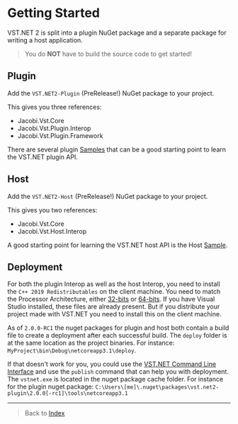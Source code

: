 # Getting Started

VST.NET 2 is split into a plugin NuGet package and a separate package for writing a host application.

> You do **NOT** have to build the source code to get started!

## Plugin

Add the `VST.NET2-Plugin` (PreRelease!) NuGet package to your project.

This gives you three references:

- Jacobi.Vst.Core
- Jacobi.Vst.Plugin.Interop
- Jacobi.Vst.Plugin.Framework

There are several plugin [Samples](https://github.com/obiwanjacobi/vst.net/tree/master/Source/Samples) that can be a good starting point to learn the VST.NET plugin API.

## Host

Add the `VST.NET2-Host` (PreRelease!) NuGet package to your project.

This gives you two references:

- Jacobi.Vst.Core
- Jacobi.Vst.Host.Interop

A good starting point for learning the VST.NET host API is the Host [Sample](https://github.com/obiwanjacobi/vst.net/tree/master/Source/Samples).

## Deployment

For both the plugin Interop as well as the host Interop, you need to install the `C++ 2019 Redistributables` on the client machine. You need to match the Processor Architecture, either [32-bits](https://aka.ms/vs/16/release/VC_redist.x86.exe) or [64-bits](https://aka.ms/vs/16/release/VC_redist.x64.exe). If you have Visual Studio installed, these files are already present. But if you distribute your project made with VST.NET you need to install this on the client machine.

As of `2.0.0-RC1` the nuget packages for plugin and host both contain a build file to create a deployment after each successful build. The `deploy` folder is at the same location as the project binaries.
For instance: `MyProject\bin\Debug\netcoreapp3.1\deploy`.

If that doesn't work for you, you could use the [VST.NET Command Line Interface](cli) and use the `publish` command that can help you with deployment. The `vstnet.exe` is located in the nuget package cache folder. For instance for the plugin nuget package: 
`C:\Users\[me]\.nuget\packages\vst.net2-plugin\2.0.0[-rc1]\tools\netcoreapp3.1`

---

> Back to [Index](index)
